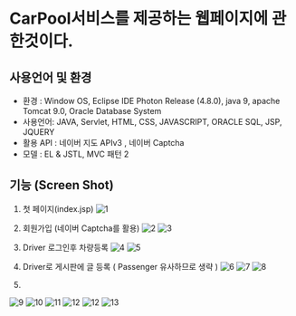 # CarPool서비스를 제공하는 웹페이지에 관한것이다.</h>

## 사용언어 및 환경 
* 환경 : Window OS, Eclipse IDE Photon Release (4.8.0), java 9, apache Tomcat 9.0, Oracle Database System
* 사용언어: JAVA, Servlet, HTML, CSS, JAVASCRIPT, ORACLE SQL, JSP, JQUERY
* 활용 API : 네이버 지도 APIv3 , 네이버 Captcha
* 모델 : EL & JSTL, MVC 패턴 2

## 기능 (Screen Shot)

1. 첫 페이지(index.jsp)
![1](https://user-images.githubusercontent.com/38081451/47631296-f22ef900-db88-11e8-90b9-97b3752458b6.jpg)


2. 회원가입 (네이버 Captcha를 활용)
![2](https://user-images.githubusercontent.com/38081451/47631298-f529e980-db88-11e8-8a3e-a19576c11cec.PNG)
![3](https://user-images.githubusercontent.com/38081451/47631301-f824da00-db88-11e8-895c-933a7f8427cf.PNG)

3. Driver 로그인후 차량등록
![4](https://user-images.githubusercontent.com/38081451/47631302-f824da00-db88-11e8-82a5-ce152e38aa6f.PNG)
![5](https://user-images.githubusercontent.com/38081451/47631304-f824da00-db88-11e8-8194-8afcf0221076.PNG)

4. Driver로 게시판에 글 등록 ( Passenger 유사하므로 생략 )
![6](https://user-images.githubusercontent.com/38081451/47631305-f8bd7080-db88-11e8-8b3d-2ecc0b74ac61.PNG)
![7](https://user-images.githubusercontent.com/38081451/47631300-f824da00-db88-11e8-8808-8ed843e3fd46.jpg)
![8](https://user-images.githubusercontent.com/38081451/47631317-ff4be800-db88-11e8-83b7-5db2f77e2409.jpg)

5. 
![9](https://user-images.githubusercontent.com/38081451/47631318-ff4be800-db88-11e8-85f5-a8dba4c8283f.jpg)
![10](https://user-images.githubusercontent.com/38081451/47631319-ffe47e80-db88-11e8-8a98-dbd647468da3.PNG)
![11](https://user-images.githubusercontent.com/38081451/47631313-feb35180-db88-11e8-85f0-6bab5eb201b7.jpg)
![12](https://user-images.githubusercontent.com/38081451/47631314-feb35180-db88-11e8-9e9b-b7c6fdea7e7f.PNG)
![12](https://user-images.githubusercontent.com/38081451/47631315-ff4be800-db88-11e8-9ede-3712b2a6b664.jpg)
![13](https://user-images.githubusercontent.com/38081451/47631316-ff4be800-db88-11e8-90bb-a73c5558fbcb.jpg)

